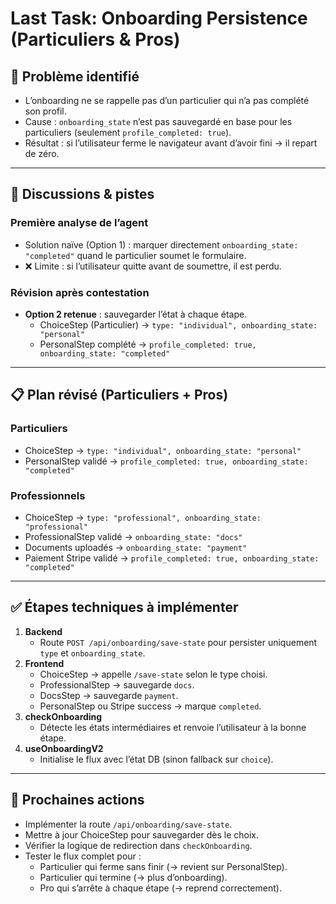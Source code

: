 # Last Task: Onboarding Persistence (Particuliers & Pros)

## 🎯 Problème identifié
- L’onboarding ne se rappelle pas d’un particulier qui n’a pas complété son profil.
- Cause : `onboarding_state` n’est pas sauvegardé en base pour les particuliers (seulement `profile_completed: true`).
- Résultat : si l’utilisateur ferme le navigateur avant d’avoir fini → il repart de zéro.

---

## 🧪 Discussions & pistes

### Première analyse de l’agent
- Solution naïve (Option 1) : marquer directement `onboarding_state: "completed"` quand le particulier soumet le formulaire.
- ❌ Limite : si l’utilisateur quitte avant de soumettre, il est perdu.

### Révision après contestation
- **Option 2 retenue** : sauvegarder l’état à chaque étape.
  - ChoiceStep (Particulier) → `type: "individual", onboarding_state: "personal"`
  - PersonalStep complété → `profile_completed: true, onboarding_state: "completed"`

---

## 📋 Plan révisé (Particuliers + Pros)

### Particuliers
- ChoiceStep → `type: "individual", onboarding_state: "personal"`
- PersonalStep validé → `profile_completed: true, onboarding_state: "completed"`

### Professionnels
- ChoiceStep → `type: "professional", onboarding_state: "professional"`
- ProfessionalStep validé → `onboarding_state: "docs"`
- Documents uploadés → `onboarding_state: "payment"`
- Paiement Stripe validé → `profile_completed: true, onboarding_state: "completed"`

---

## ✅ Étapes techniques à implémenter
1. **Backend**
   - Route `POST /api/onboarding/save-state` pour persister uniquement `type` et `onboarding_state`.
2. **Frontend**
   - ChoiceStep → appelle `/save-state` selon le type choisi.
   - ProfessionalStep → sauvegarde `docs`.
   - DocsStep → sauvegarde `payment`.
   - PersonalStep ou Stripe success → marque `completed`.
3. **checkOnboarding**
   - Détecte les états intermédiaires et renvoie l’utilisateur à la bonne étape.
4. **useOnboardingV2**
   - Initialise le flux avec l’état DB (sinon fallback sur `choice`).

---

## 📌 Prochaines actions
- Implémenter la route `/api/onboarding/save-state`.
- Mettre à jour ChoiceStep pour sauvegarder dès le choix.
- Vérifier la logique de redirection dans `checkOnboarding`.
- Tester le flux complet pour :
  - Particulier qui ferme sans finir (→ revient sur PersonalStep).
  - Particulier qui termine (→ plus d’onboarding).
  - Pro qui s’arrête à chaque étape (→ reprend correctement).
